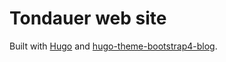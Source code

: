 # Tondauer web site

Built with [Hugo](https://gohugo.io/) and [hugo-theme-bootstrap4-blog](https://github.com/alanorth/hugo-theme-bootstrap4-blog).
